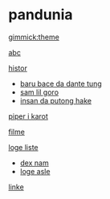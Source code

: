 # pandunia

[gimmick:theme](readable)

[abc](abc.md)

[histor]()

  * [baru bace da dante tung](baru_dante.md)
  * [sam lil goro](3_lil_goro.md)
  * [insan da putong hake](putong_hake.md)

[piper i karot](piper_i_karot.md)

[filme](filme.md)

[loge liste]()

  * [dex nam](dex_nam.md)
  * [loge asle](loge_asle.md)

[linke](link.md)


